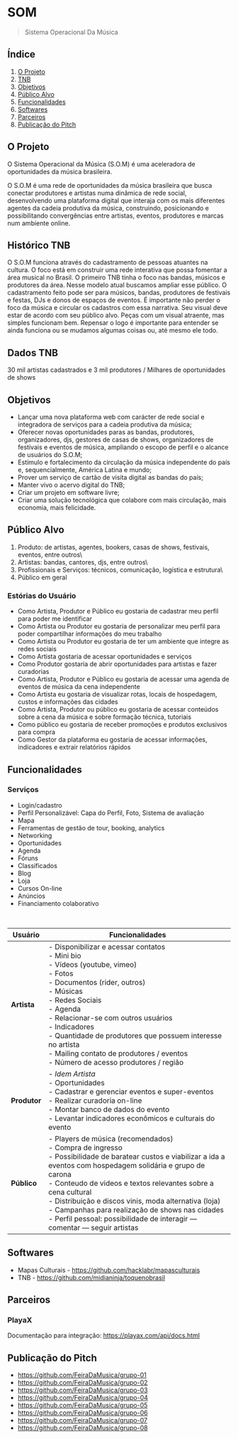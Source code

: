 # SOM

> Sistema Operacional Da Música

## Índice

1. [O Projeto](#o-projeto)
1. [TNB](#histórico-tnb)
1. [Objetivos](#objetivos)
1. [Público Alvo](#público-alvo)
1. [Funcionalidades](#funcionalidades)
1. [Softwares](#softwares)
1. [Parceiros](#parceiros)
1. [Publicação do Pitch](#publicação-do-pitch)

## O Projeto

O Sistema Operacional da Música (S.O.M) é uma aceleradora de oportunidades da música brasileira.

O S.O.M é uma rede de oportunidades da música brasileira que busca conectar produtores e artistas numa dinâmica de rede social, desenvolvendo uma plataforma digital que interaja com os mais diferentes agentes da cadeia produtiva da música, construindo, posicionando e possibilitando convergências entre artistas, eventos, produtores e marcas num ambiente online.

## Histórico TNB

O S.O.M funciona através do cadastramento de pessoas atuantes na cultura. O foco está em construir uma rede interativa que possa fomentar a área musical no Brasil. O primeiro TNB tinha o foco nas bandas, músicos e produtores da área. Nesse modelo atual buscamos ampliar esse público. O cadastramento feito pode ser para músicos, bandas, produtores de festivais e festas, DJs e donos de espaços de eventos. É importante não perder o foco da música e circular os cadastros com essa narrativa. Seu visual deve estar de acordo com seu público alvo. Peças com um visual atraente, mas simples funcionam bem. Repensar o logo é importante para entender se ainda funciona ou se mudamos algumas coisas ou, até mesmo ele todo.


## Dados TNB

30 mil artistas cadastrados e 3 mil produtores / Milhares de oportunidades de shows


## Objetivos

  * Lançar uma nova plataforma web com carácter de rede social e integradora de serviços para a cadeia produtiva da música;
  * Oferecer novas oportunidades paras as bandas, produtores, organizadores, djs, gestores de casas de shows, organizadores de festivais     e eventos de música, ampliando o escopo de perfil e o alcance  de usuários do S.O.M;
  * Estímulo e fortalecimento da circulação da música independente do país e, sequencialmente, América Latina e mundo;
  * Prover um serviço de cartão de visita digital as bandas do país;
  * Manter vivo o acervo digital do TNB; 
  * Criar um projeto em software livre; 
  * Criar uma solução tecnológica que colabore com mais circulação, mais economia, mais felicidade.


## Público Alvo

  1. Produto: de artistas, agentes, bookers, casas de shows, festivais, eventos, entre outros\
  1. Artistas: bandas, cantores, djs, entre outros\
  1. Profissionais e Serviços: técnicos, comunicação, logística e estrutura\
  1. Público em geral
  
### Estórias do Usuário

  * Como Artista, Produtor e Público eu gostaria de cadastrar meu perfil para poder me identificar
  * Como Artista ou Produtor eu gostaria de personalizar meu perfil para poder compartilhar informações do meu trabalho
  * Como Artista ou Produtor eu gostaria de ter um ambiente que integre as redes sociais 
  * Como Artista gostaria de acessar oportunidades e serviços
  * Como Produtor gostaria de abrir oportunidades para artistas e fazer curadorias
  * Como Artista, Produtor e Público eu gostaria de acessar uma agenda de eventos de música da cena independente 
  * Como Artista eu gostaria de visualizar rotas, locais de hospedagem, custos e informações das cidades 
  * Como Artista, Produtor ou público eu gostaria de acessar conteúdos sobre a cena da música e sobre formação técnica, tutoriais
  * Como público eu gostaria de receber promoções e produtos exclusivos para compra
  * Como Gestor da plataforma eu gostaria de acessar informações, indicadores e extrair relatórios rápidos

## Funcionalidades

### Serviços

  * Login/cadastro
  * Perfil Personalizável: Capa do Perfil, Foto, Sistema de avaliação
  * Mapa
  * Ferramentas de gestão de tour, booking, analytics
  * Networking
  * Oportunidades
  * Agenda 
  * Fóruns 
  * Classificados
  * Blog 
  * Loja 
  * Cursos On-line 
  * Anúncios 
  * Financiamento colaborativo
  
  </br>

| **Usuário** | **Funcionalidades** |
| ------------ | ------------ |
| **Artista** | - Disponibilizar e acessar contatos </br> - Mini bio </br> - Vídeos (youtube, vimeo) </br> - Fotos </br> - Documentos (rider, outros) </br> - Músicas </br> - Redes Sociais </br> - Agenda </br> - Relacionar-se com outros usuários </br> - Indicadores </br> - Quantidade de produtores que possuem interesse no artista </br> - Mailing contato de produtores / eventos </br> - Número de acesso produtores / região |
| **Produtor** | - *Idem Artista* </br> - Oportunidades </br> - Cadastrar e gerenciar eventos e super-eventos </br> - Realizar curadoria on-line </br> - Montar banco de dados do evento </br> - Levantar indicadores econômicos e culturais do evento |
| **Público** | - Players de música (recomendados) </br> - Compra de ingresso </br> - Possibilidade de baratear custos e viabilizar a ida a eventos com hospedagem solidária e grupo de carona </br> - Conteudo de videos e textos relevantes sobre a cena cultural </br> - Distribuição e discos vinis, moda alternativa (loja) </br> - Campanhas para realização de shows nas cidades </br> - Perfil pessoal: possibilidade de interagir — comentar — seguir artistas |

## Softwares

* Mapas Culturais - https://github.com/hacklabr/mapasculturais
* TNB - https://github.com/midianinja/toquenobrasil

## Parceiros

### PlayaX

Documentação para integração: https://playax.com/api/docs.html

## Publicação do Pitch

* https://github.com/FeiraDaMusica/grupo-01
* https://github.com/FeiraDaMusica/grupo-02
* https://github.com/FeiraDaMusica/grupo-03
* https://github.com/FeiraDaMusica/grupo-04
* https://github.com/FeiraDaMusica/grupo-05
* https://github.com/FeiraDaMusica/grupo-06
* https://github.com/FeiraDaMusica/grupo-07
* https://github.com/FeiraDaMusica/grupo-08
